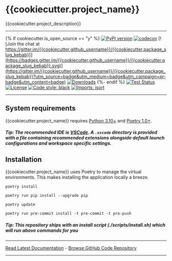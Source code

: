 # {{cookiecutter.project_name}}
{{cookiecutter.project_description}}

---
{% if cookiecutter.is_open_source == "y" %}
[![PyPI version](https://badge.fury.io/py/{{cookiecutter.package_slug_kebab}}.svg)](http://badge.fury.io/py/{{cookiecutter.package_slug_kebab}})
[![codecov](https://codecov.io/gh/{{cookiecutter.github_username}}/{{cookiecutter.package_slug_kebab}}/branch/master/graph/badge.svg)](https://codecov.io/gh/{{cookiecutter.github_username}}/{{cookiecutter.package_slug_kebab}})
[![Join the chat at https://gitter.im/{{cookiecutter.github_username}}/{{cookiecutter.package_slug_kebab}}](https://badges.gitter.im/{{cookiecutter.github_username}}/{{cookiecutter.package_slug_kebab}}.svg)](https://gitter.im/{{cookiecutter.github_username}}/{{cookiecutter.package_slug_kebab}}?utm_source=badge&utm_medium=badge&utm_campaign=pr-badge&utm_content=badge)
[![Downloads](https://pepy.tech/badge/{{cookiecutter.package_slug_kebab}})](https://pepy.tech/project/{{cookiecutter.package_slug_kebab}})
{%- endif %}
[![Test Status](https://github.com/{{cookiecutter.github_username}}/{{cookiecutter.package_slug_kebab}}/actions/workflows/test.yml/badge.svg)](https://github.com/{{cookiecutter.github_username}}/{{cookiecutter.package_slug_kebab}}/actions?query=workflow%3ATest)
[![License](https://img.shields.io/github/license/mashape/apistatus.svg)](https://pypi.python.org/pypi/{{cookiecutter.package_slug_kebab}}/)
[![Code style: black](https://img.shields.io/badge/code%20style-black-000000.svg)](https://github.com/psf/black)
[![Imports: isort](https://img.shields.io/badge/%20imports-isort-%231674b1?style=flat)](https://pycqa.github.io/isort/)

---
## System requirements
{{cookiecutter.project_name}} requires [Python 3.10+](https://www.python.org/downloads/) and [Poetry 1.0+](https://python-poetry.org/docs/).

##### Tip: The recommended IDE is [VSCode](https://code.visualstudio.com/). A `.vscode` directory is provided with a file containing recommended extensions alongside default launch configurations and workspace specific settings.

## Installation
{{cookiecutter.project_name}} uses Poetry to manage the virtual environments. This makes installing the application locally a breeze.  

`poetry install`

`poetry run pip install --upgrade pip`

`poetry update`

`poetry run pre-commit install -t pre-commit -t pre-push`

##### Tip: This repository ships with an install script (./scripts/install.sh) which will run above commands for you

---
[Read Latest Documentation](https://{{cookiecutter.github_username}}.github.io/{{cookiecutter.package_slug_kebab}}/) - [Browse GitHub Code Repository](https://github.com/{{cookiecutter.github_username}}/{{cookiecutter.package_slug_kebab}}/)

---
